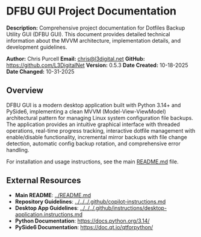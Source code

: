 # DFBU GUI Project Documentation

**Description:** Comprehensive project documentation for Dotfiles Backup Utility GUI (DFBU GUI). This document provides detailed technical information about the MVVM architecture, implementation details, and development guidelines.

**Author:** Chris Purcell
**Email:** <chris@l3digital.net>
**GitHub:** <https://github.com/L3DigitalNet>
**Version:** 0.5.3
**Date Created:** 10-18-2025
**Date Changed:** 10-31-2025

## Overview

DFBU GUI is a modern desktop application built with Python 3.14+ and PySide6, implementing a clean MVVM (Model-View-ViewModel) architectural pattern for managing Linux system configuration file backups. The application provides an intuitive graphical interface with threaded operations, real-time progress tracking, interactive dotfile management with enable/disable functionality, incremental mirror backups with file change detection, automatic config backup rotation, and comprehensive error handling.

For installation and usage instructions, see the main [README.md](../README.md) file.

## External Resources

- **Main README**: [../README.md](../README.md)
- **Repository Guidelines**: [../../../.github/copilot-instructions.md](../../../.github/copilot-instructions.md)
- **Desktop App Guidelines**: [../../../.github/instructions/desktop-application.instructions.md](../../../.github/instructions/desktop-application.instructions.md)
- **Python Documentation**: <https://docs.python.org/3.14/>
- **PySide6 Documentation**: <https://doc.qt.io/qtforpython/>
